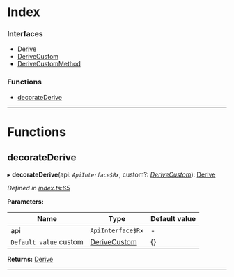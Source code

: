 

# Index

### Interfaces

* [Derive](../interfaces/_index_.derive.md)
* [DeriveCustom](../interfaces/_index_.derivecustom.md)
* [DeriveCustomMethod](../interfaces/_index_.derivecustommethod.md)

### Functions

* [decorateDerive](_index_.md#decoratederive)

---

# Functions

<a id="decoratederive"></a>

##  decorateDerive

▸ **decorateDerive**(api: *`ApiInterface$Rx`*, custom?: *[DeriveCustom](../interfaces/_index_.derivecustom.md)*): [Derive](../interfaces/_index_.derive.md)

*Defined in [index.ts:65](https://github.com/polkadot-js/api/blob/bf1a4a9/packages/api-derive/src/index.ts#L65)*

**Parameters:**

| Name | Type | Default value |
| ------ | ------ | ------ |
| api | `ApiInterface$Rx` | - |
| `Default value` custom | [DeriveCustom](../interfaces/_index_.derivecustom.md) |  {} |

**Returns:** [Derive](../interfaces/_index_.derive.md)

___

